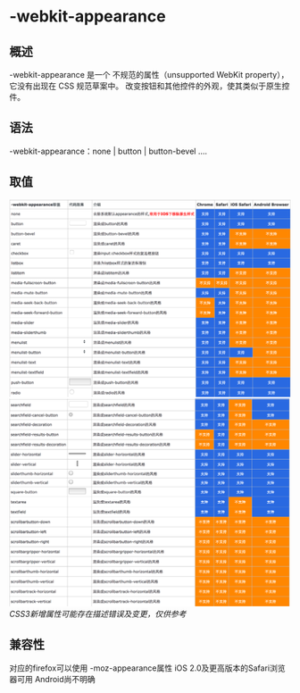 # -webkit-appearance
## 概述
-webkit-appearance 是一个 不规范的属性（unsupported WebKit property），它没有出现在 CSS 规范草案中。
改变按钮和其他控件的外观，使其类似于原生控件。
## 语法
-webkit-appearance：none | button | button-bevel ....
## 取值
![](/images/2.png)![](/images/3.png)
*CSS3新增属性可能存在描述错误及变更，仅供参考*
## 兼容性
对应的firefox可以使用 -moz-appearance属性
iOS 2.0及更高版本的Safari浏览器可用
Android尚不明确
